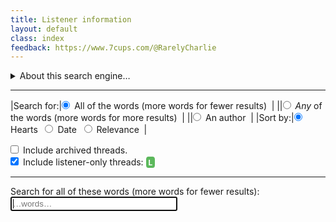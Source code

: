 ```yaml
---
title: Listener information
layout: default
class: index
feedback: https://www.7cups.com/@RarelyCharlie
---
```

<style>
body {overflow-y: scroll;}
#results p {margin: 0 0 .5ex 0; font-weight: bold; letter-spacing: .75px;}
a {text-decoration: none;}
small {margin-left: 2em; font-weight: normal; letter-spacing: 0;}
button {padding: 2px 4px; border: 1px solid #000; border-radius: 2px; margin-left: 2em;
	color: #ccc; border-color: #ccc;}
input {margin-left: 0;}
input#words {width: 20em;}
table {border-spacing: 0 4px;}
td, label {padding-right: 1ex;}
tr:last-child>td {padding-top: 1ex;}
#words {padding: 2px;}
#words.author {position: relative;left: -1em; padding-left: 16px;}
#atsign {position: relative; left: 2px; bottom: 2px; z-index: 1;}
div#loading {color: #aaa; font-size: 150%; margin: 1em 0 0 0;}
a[href*="/forum/Listener"]::after, span.listener {content: "L"; color: white; background: #5cb85c; padding: 4px 4px 2px 4px;margin-left: 1ex; border-radius: 25%; font-size: 12px; font-weight: bold; display: inline-block; line-height: 12px;}
span.listener {margin: 0;}
#build {color: gray; font-size: 80%; float: right;}
#more {margin: 1em 0 0 0; color: #fff; background: #29f; padding: 1ex 1em; border-radius: 4px;}
#content summary + p {margin-top: 1em;}
</style>
<script src="https://cdnjs.cloudflare.com/ajax/libs/elasticlunr/0.9.6/elasticlunr.min.js"></script>
<script src="https://cdnjs.cloudflare.com/ajax/libs/lz-string/1.4.4/lz-string.min.js"></script>
<script src="https://cdn.jsdelivr.net/npm/idb-keyval@3/dist/idb-keyval-iife.min.js"></script>

<details onclick="UI.words.focus()">
<summary>About this search engine…</summary>

<p>This fast but unofficial search engine searches forum threads in four communities, excluding recent threads and some checkins.</p>

<p>Beware outdated information—some threads date back to 2014.</p>

<p>You can’t search for tags.</p>

<p>Results that link to listener-only threads only work if you are logged in to a listener account at 7 Cups. Otherwise 7 Cups lies to you and tells you the item was removed.</p>

</details>

---

|Search for:|<label for="forall" onclick="search()"><input type="radio" name="searchfor" id="forall" value="0" checked> All of the words (more words for fewer results)</label>|
||<label for="forany" onclick="search()"><input type="radio" name="searchfor" id="forany" value="0"> <em>Any</em> of the words (more words for more results)</label>|
||<label for="forauthor" onclick="search()"><input type="radio" name="searchfor" id="forauthor" value="0"> An author</label>|
|Sort by:|<label for="byhearts" onclick="search()"><input type="radio" name="sortby" id="byhearts" value="0" checked> Hearts</label> <label for="bydate" onclick="search()"><input type="radio" name="sortby" id="bydate" value="1"> Date</label> <label for="byrelev" onclick="search()"><input type="radio" name="sortby" id="byrelev" value="2"> Relevance</label>|
 
<p><label for="archive" onclick="search()"><input type="checkbox" id="archive" /> Include archived threads.
</label><br />
<label for="listen" onclick="search()"><input type="checkbox" id="listen" checked="" /> Include listener-only threads: <span class="listener">L</span></label><br />
<label for="restricted" onclick="search()" hidden><input type="checkbox" id="restricted" checked="" /> Include restricted threads: <span class="restricted">R</span></label></p>

---

<p><span id="logic">Search for all of these words (more words for fewer results):</span><br>
<span id="atsign" hidden>@</span><input type="text" id="words" onkeydown="searchkey(this)" placeholder="…words…" autocomplete="off" autofocus> <i class="fa fa-search"></i></p>
<p><span id="count"></span> <span id="display"></span><span id="build"></span></p>
<div id="results"></div>
<p><button hidden id="more" onclick="more()">Show More Results</button></p>

<script>
build = 11

acfi = null
idx = null

chunk = 100
limit = 100

onlyL = [38, 149, 167] // Community, Learning, Interns
onlyR = [183] // Bubble

config = {
	fields: {
		head: {boost: 2},
		body: {boost: 1},
		},
	bool: 'AND'
	}
	
sorters = [
	(a, b) => b.heart - a.heart,
	(a, b) => b.at - a.at,
	(a, b) => 0
	] 

months = ['January', 'February', 'March', 'April', 'May', 'June', 'July', 'August', 'September', 'October', 'November', 'December']
urlfrag = (elem, id) => (elem? acfi[elem][id] : acfi.corpus[id].head).replace(/\W/g, '') + '_' + id

UI = {}
document.querySelectorAll('[id]').forEach(elem => UI[elem.id] = elem)

initsearch = async function () {
	UI.results.innerHTML = '<div id="loading">Initializing… <i class="fa fa-spinner fa-spin"></i></div>'
	await (new Promise(i => setTimeout(i, 0)))
		
	var k = await idbKeyval.keys(), date = ''
	if (k.includes('acfi')) {
		acfi = await idbKeyval.get('acfi')
		for (let id in acfi.cat) {
			acfi.cat[id] = acfi.cat[id]
				.replace(/ \d+$/, '')
				.replace(/\W/g, '')
			}
		}
	else {
		var r = await fetch('/assets/info/acfi.jslz?build=' + build)
		r = await r.text()
		acfi = JSON.parse(LZString.decompressFromEncodedURIComponent(r))
		acfi.cat = {
			38: 'ListenerCommunityCenter',
			100: 'SiteUpdates',
			149: 'ListenerLearningJourney',
			181: 'SafetyKnowledge7Cups'
			}
		date = (new Date(acfi.on)).toDateString()
		}

	idx = elasticlunr.Index.load(acfi.index)

	UI.results.innerHTML = ''
	UI.build.textContent = date? 'Indexed on ' + date : 'Custom index'
	UI.words.focus()
	}
addEventListener('DOMContentLoaded', initsearch)
		
wait = 0
searchkey = async () => {
	if (wait) clearTimeout(wait)
	wait = setTimeout(search, 600)
	await prepare()
	}

hit = []
search = () => {
	if (UI.forany.checked) {
		config.bool = 'OR'
		UI.logic.innerHTML = 'Search for <em>any</em> of these words (more words for more results):'
		UI.words.setAttribute('placeholder', '…words…')
		UI.words.className = ''
		UI.atsign.hidden = true
		}
	else if (UI.forall.checked) {
		config.bool = 'AND'
		UI.logic.innerHTML = 'Search for all these words (more words for fewer results):'
		UI.words.setAttribute('placeholder', '…words…')
		UI.words.className = ''
		UI.atsign.hidden = true
		}
	else {
		UI.logic.innerHTML = 'Search for an author:'
		UI.words.setAttribute('placeholder', 'authorname')
		UI.words.className = 'author'
		UI.atsign.hidden = false
		}

	var w = document.getElementById('words').value.trim()
	if (w == '') {
		UI.count.hidden = true
		UI.display.hidden = true
		UI.results.innerHTML = ''
		UI.more.hidden = true
		return
		}

	var res = UI.words.className == 'author'? authorsearch(w) : idx.search(w, config)

	hit = []
	for (let r of res) hit.push(acfi.corpus[r.ref])
	
	if (!UI.archive.checked) hit = hit.filter(t => t.forum != 1886) // exclude archive
	if (!UI.listen.checked) hit = hit.filter(t => !onlyL.includes(t.cat)) // exclude listener-only
	hit = hit.filter(t => t.forum != 1682) // always exclude checkins
	
	hit = hit.sort(sorters[document.querySelector('[name=sortby]:checked').value])

	UI.count.hidden = false
	UI.count.textContent = hit.length == 0? 'No threads found.' : (hit.length == 1? '1 thread found.' : hit.length + ' threads found.')

	UI.results.innerHTML = ''
	limit = chunk
	display()
	}

display = () => {
	var list = '', n = 0
	for (let thread of hit) {
		let url = 'https://www.7cups.com/forum/'
		  + urlfrag('cat', thread.cat) + '/'
		  + urlfrag('forum', thread.forum) + '/'
		  + urlfrag('', thread.id) + '/1/'

		let aa = acfi.author[thread.by].split(','),
			author = aa[0],
			avatar = aa[1],
			profile = author == 'null'? 'unknown' :
				'<a href="https://www.7cups.com/@' + author + '" target="_blank" '
		    		+ 'title="' + author + (author.endsWith('s')? '\'' : '\'s')
				+ ' profile">@' + author + '</a>',
			when = new Date(thread.at * 1000)

		list += '<p><a href="' + url + '" target="_blank" rel="noreferrer noopener"'
		  + (onlyL.includes(parseInt(thread.cat))? ' class="onlyL" title="Listener-only"' : '')
		  + (onlyR.includes(parseInt(thread.cat))? ' class="onlyR" title="Restricted"' : '')
		  + '>' + thread.head + '</a> '
		  + '<br><small>'
		  + ' <i class="fa fa-heart"></i> ' + parseInt(thread.heart).toLocaleString()
		  + ' by ' + profile 
		  + ' in ' + months[when.getMonth()] + ' ' + when.getFullYear()
		  + '</small></p>\n'
		if (++n == limit) break
		}

	UI.results.innerHTML += list

	UI.display.hidden = hit.length < limit
	UI.display.textContent = hit.length > limit? 'Displaying first ' + Math.min(hit.length, limit) + '.' : ''

	UI.more.hidden = hit.length <= limit
	}

more = () => {
	var y = scrollY
	limit += chunk
	UI.results.innerHTML = ''
	display()
	scrollTo(0, y)
	}
	
toggle = button => {
	var div = button.nextElementSibling
	div.className = div.className.endsWith('open')? 'panel closed' : 'panel open'
	var i = button.lastElementChild
	i.className = i.className.endsWith('down')? 'fa fa-caret-up' : 'fa fa-caret-down' 
	}
	
authorsearch = author => {
	var seek = author.split(' ')[0].replace(/[^A-Za-z0-9]/g, '').toLowerCase() + ','
	var aid = 0
	for (let a in acfi.author) {
		if (acfi.author[a].toLowerCase().startsWith(seek)) aid = a
		}

	var res = []
	for (let thread in acfi.corpus) if (acfi.corpus[thread].by == aid) res.push({ref: acfi.corpus[thread].id})
	return res
	}

prepare = async () => {
	var ww = document.getElementById('words').value.trim().split(' ')
	for (let w of ww) {
		if (w == '') continue
		let c = w.charAt(0).toLowerCase()
		if (!'0123456789abcdefghijklmnopqrstuvwxyz'.includes(c)) continue
		if (acfi.index.index.body.root[c] === null) {
			acfi.index.index.body.root[c] = {}
			let r = await fetch('/assets/info/i_' + c + '.jslz?build=' + build)
			r = await r.text()
			r = JSON.parse(LZString.decompressFromEncodedURIComponent(r))
			acfi.index.index.head.root[c] = r.head
			acfi.index.index.body.root[c] = r.body
			}
		}
	}
</script>
